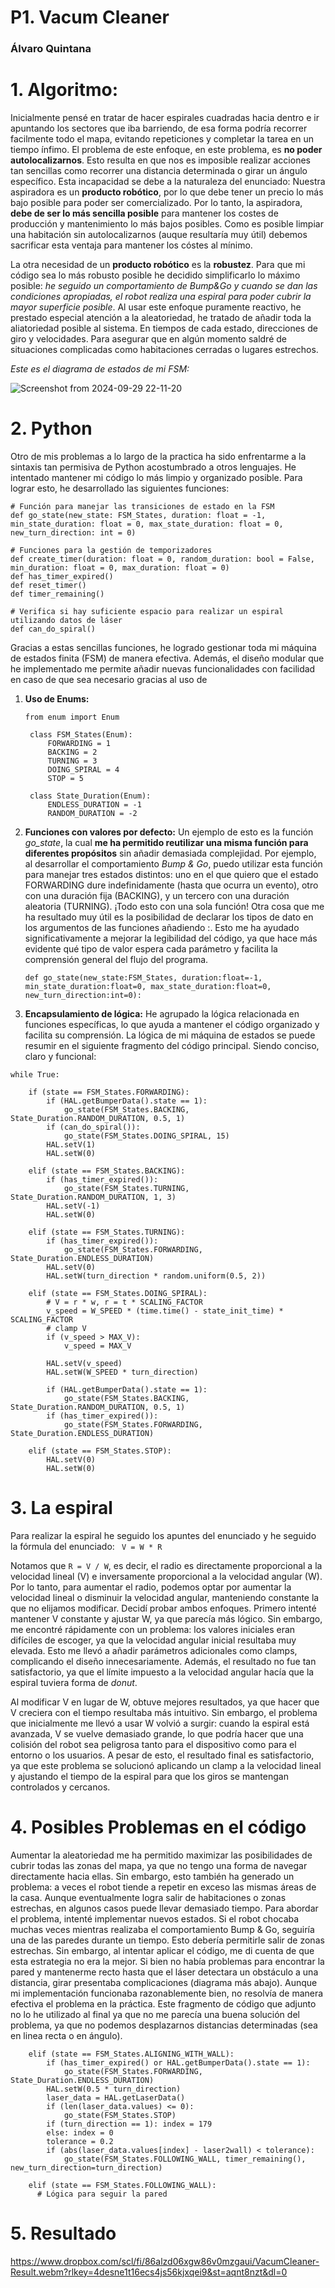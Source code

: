# P1. Vacum Cleaner
### Álvaro Quintana
# 1. Algoritmo:

Inicialmente pensé en tratar de hacer espirales cuadradas hacia dentro e ir apuntando los sectores que iba barriendo, de esa forma podría recorrer facilmente todo el mapa, evitando repeticiones y completar la tarea en un tiempo ínfimo. El problema de este enfoque, en este problema, es **no poder autolocalizarnos**. Esto resulta en que nos es imposible realizar acciones tan sencillas como recorrer una distancia determinada o girar un ángulo específico. Esta incapacidad se debe a la naturaleza del enunciado: Nuestra aspiradora es un **producto robótico**, por lo que debe tener un precio lo más bajo posible para poder ser comercializado. Por lo tanto, la aspiradora, **debe de ser lo más sencilla posible** para mantener los costes de producción y mantenimiento lo más bajos posibles. Como es posible limpiar una habitación sin autolocalizarnos (auque resultaría muy útil) debemos sacrificar esta ventaja para mantener los cóstes al mínimo.<br>

La otra necesidad de un **producto robótico** es la **robustez**. Para que mi código sea lo más robusto posible he decidido simplificarlo lo máximo posible: *he seguido un comportamiento de Bump&Go y cuando se dan las condiciones apropiadas, el robot realiza una espiral para poder cubrir la mayor superficie posible*. Al usar este enfoque puramente reactivo, he prestado especial atención a la aleatoriedad, he tratado de añadir toda la aliatoriedad posible al sistema. En tiempos de cada estado, direcciones de giro y velocidades. Para asegurar que en algún momento saldré de situaciones complicadas como habitaciones cerradas o lugares estrechos.

*Este es el diagrama de estados de mi FSM:*

![Screenshot from 2024-09-29 22-11-20](https://github.com/user-attachments/assets/423e667a-749d-4791-8c3f-8ab2d06676b5)
# 2. Python
Otro de mis problemas a lo largo de la practica ha sido enfrentarme a la sintaxis tan permisiva de Python acostumbrado a otros lenguajes. He intentado mantener mi código lo más limpio y organizado posible. Para lograr esto, he desarrollado las siguientes funciones:
```python3
# Función para manejar las transiciones de estado en la FSM
def go_state(new_state: FSM_States, duration: float = -1, min_state_duration: float = 0, max_state_duration: float = 0, new_turn_direction: int = 0)

# Funciones para la gestión de temporizadores
def create_timer(duration: float = 0, random_duration: bool = False, min_duration: float = 0, max_duration: float = 0)
def has_timer_expired()
def reset_timer()
def timer_remaining()

# Verifica si hay suficiente espacio para realizar un espiral utilizando datos de láser
def can_do_spiral()
```

Gracias a estas sencillas funciones, he logrado gestionar toda mi máquina de estados finita (FSM) de manera efectiva. Además, el diseño modular que he implementado me permite añadir nuevas funcionalidades con facilidad en caso de que sea necesario gracias al uso de
1. **Uso de Enums:**
   ```python3
   from enum import Enum
  
    class FSM_States(Enum):
        FORWARDING = 1
        BACKING = 2
        TURNING = 3
        DOING_SPIRAL = 4
        STOP = 5
    
    class State_Duration(Enum):
        ENDLESS_DURATION = -1
        RANDOM_DURATION = -2
    ```
   
2. **Funciones con valores por defecto:** Un ejemplo de esto es la función *go_state*, la cual **me ha permitido reutilizar una misma función para diferentes propósitos** sin añadir demasiada complejidad. Por ejemplo, al desarrollar el comportamiento *Bump & Go*, puedo utilizar esta función para manejar tres estados distintos: uno en el que quiero que el estado FORWARDING dure indefinidamente (hasta que ocurra un evento), otro con una duración fija (BACKING), y un tercero con una duración aleatoria (TURNING). ¡Todo esto con una sola función!
Otra cosa que me ha resultado muy útil es la posibilidad de declarar los tipos de dato en los argumentos de las funciones añadiendo :. Esto me ha ayudado significativamente a mejorar la legibilidad del código, ya que hace más evidente qué tipo de valor espera cada parámetro y facilita la comprensión general del flujo del programa.
   ```python3
   def go_state(new_state:FSM_States, duration:float=-1, min_state_duration:float=0, max_state_duration:float=0, new_turn_direction:int=0):
   ```

3. **Encapsulamiento de lógica:** He agrupado la lógica relacionada en funciones específicas, lo que ayuda a mantener el código organizado y facilita su comprensión.
La lógica de mi máquina de estados se puede resumir en el siguiente fragmento del código principal. Siendo conciso, claro y funcional:
```python3
while True:

    if (state == FSM_States.FORWARDING):
        if (HAL.getBumperData().state == 1):
            go_state(FSM_States.BACKING, State_Duration.RANDOM_DURATION, 0.5, 1)
        if (can_do_spiral()):
            go_state(FSM_States.DOING_SPIRAL, 15)
        HAL.setV(1)
        HAL.setW(0)
    
    elif (state == FSM_States.BACKING):
        if (has_timer_expired()):
            go_state(FSM_States.TURNING, State_Duration.RANDOM_DURATION, 1, 3)
        HAL.setV(-1)
        HAL.setW(0)

    elif (state == FSM_States.TURNING):
        if (has_timer_expired()):
            go_state(FSM_States.FORWARDING, State_Duration.ENDLESS_DURATION)
        HAL.setV(0)
        HAL.setW(turn_direction * random.uniform(0.5, 2))

    elif (state == FSM_States.DOING_SPIRAL):
        # V = r * w, r = t * SCALING_FACTOR
        v_speed = W_SPEED * (time.time() - state_init_time) * SCALING_FACTOR
        # clamp V
        if (v_speed > MAX_V):
            v_speed = MAX_V
            
        HAL.setV(v_speed)
        HAL.setW(W_SPEED * turn_direction)

        if (HAL.getBumperData().state == 1):
            go_state(FSM_States.BACKING, State_Duration.RANDOM_DURATION, 0.5, 1)
        if (has_timer_expired()):
            go_state(FSM_States.FORWARDING, State_Duration.ENDLESS_DURATION)

    elif (state == FSM_States.STOP):
        HAL.setV(0)
        HAL.setW(0)
```
# 3. La espiral
Para realizar la espiral he seguido los apuntes del enunciado y he seguido la fórmula del enunciado:
` V = W * R`

Notamos que `R = V / W`, es decir, el radio es directamente proporcional a la velocidad lineal (V) e inversamente proporcional a la velocidad angular (W). Por lo tanto, para aumentar el radio, podemos optar por aumentar la velocidad lineal o disminuir la velocidad angular, manteniendo constante la que no elijamos modificar. Decidí probar ambos enfoques. Primero intenté mantener V constante y ajustar W, ya que parecía más lógico. Sin embargo, me encontré rápidamente con un problema: los valores iniciales eran difíciles de escoger, ya que la velocidad angular inicial resultaba muy elevada. Esto me llevó a añadir parámetros adicionales como clamps, complicando el diseño innecesariamente. Además, el resultado no fue tan satisfactorio, ya que el límite impuesto a la velocidad angular hacía que la espiral tuviera forma de *donut*.

Al modificar V en lugar de W, obtuve mejores resultados, ya que hacer que V creciera con el tiempo resultaba más intuitivo. Sin embargo, el problema que inicialmente me llevó a usar W volvió a surgir: cuando la espiral está avanzada, V se vuelve demasiado grande, lo que podría hacer que una colisión del robot sea peligrosa tanto para el dispositivo como para el entorno o los usuarios. A pesar de esto, el resultado final es satisfactorio, ya que este problema se solucionó aplicando un clamp a la velocidad lineal y ajustando el tiempo de la espiral para que los giros se mantengan controlados y cercanos.

# 4. Posibles Problemas en el código
Aumentar la aleatoriedad me ha permitido maximizar las posibilidades de cubrir todas las zonas del mapa, ya que no tengo una forma de navegar directamente hacia ellas. Sin embargo, esto también ha generado un problema: a veces el robot tiende a repetir en exceso las mismas áreas de la casa. Aunque eventualmente logra salir de habitaciones o zonas estrechas, en algunos casos puede llevar demasiado tiempo. Para abordar el problema, intenté implementar nuevos estados. Si el robot chocaba muchas veces mientras realizaba el comportamiento Bump & Go, seguiría una de las paredes durante un tiempo. Esto debería permitirle salir de zonas estrechas. Sin embargo, al intentar aplicar el código, me di cuenta de que esta estrategia no era la mejor. Si bien no había problemas para encontrar la pared y mantenerme recto hasta que el láser detectara un obstáculo a una distancia, girar presentaba complicaciones (diagrama más abajo). Aunque mi implementación funcionaba razonablemente bien, no resolvía de manera efectiva el problema en la práctica. Este fragmento de código que adjunto no lo he utilizado al final ya que no me parecía una buena solución del problema, ya que no podemos desplazarnos distancias determinadas (sea en linea recta o en ángulo).
```python3
    elif (state == FSM_States.ALIGNING_WITH_WALL):
        if (has_timer_expired() or HAL.getBumperData().state == 1):
            go_state(FSM_States.FORWARDING, State_Duration.ENDLESS_DURATION)
        HAL.setW(0.5 * turn_direction)
        laser_data = HAL.getLaserData()
        if (len(laser_data.values) <= 0):
            go_state(FSM_States.STOP)
        if (turn_direction == 1): index = 179
        else: index = 0
        tolerance = 0.2
        if (abs(laser_data.values[index] - laser2wall) < tolerance):
            go_state(FSM_States.FOLLOWING_WALL, timer_remaining(), new_turn_direction=turn_direction)
    
    elif (state == FSM_States.FOLLOWING_WALL):
      # Lógica para seguir la pared
```
# 5. Resultado
https://www.dropbox.com/scl/fi/86alzd06xgw86v0mzgaui/VacumCleaner-Result.webm?rlkey=4desne1t16ecs4js56kjxqei9&st=aqnt8nzt&dl=0

